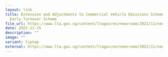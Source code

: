 ```yaml
---
layout: link
title: Extension and Adjustments to Commercial Vehicle Emissions Scheme and
  Early Turnover Scheme
file_url: https://www.lta.gov.sg/content/ltagov/en/newsroom/2022/11/news-releases/extension_and_adjustments_to_cves_and_ets.html
date: 2022-11-15
description: ""
image: ""
variant: tiptap
external: https://www.lta.gov.sg/content/ltagov/en/newsroom/2022/11/news-releases/extension_and_adjustments_to_CVES_and_ETS.html
---
```

